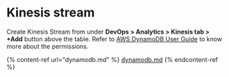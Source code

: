 # Kinesis stream

Create Kinesis Stream from under **DevOps > Analytics > Kinesis tab > +Add** button above the table. Refer to [AWS DynamoDB User Guide](dynamodb.md) to know more about the permissions.

{% content-ref url="dynamodb.md" %}
[dynamodb.md](dynamodb.md)
{% endcontent-ref %}
